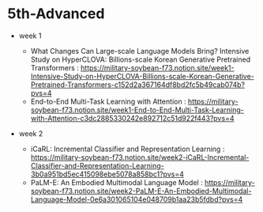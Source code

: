 # 5th-Advanced
* week 1
  - What Changes Can Large-scale Language Models Bring? Intensive Study on HyperCLOVA: Billions-scale Korean Generative Pretrained Transformers
      : https://military-soybean-f73.notion.site/week1-Intensive-Study-on-HyperCLOVA-Billions-scale-Korean-Generative-Pretrained-Transformers-c152d2a367164df8bd2fc5b49cab074b?pvs=4
  - End-to-End Multi-Task Learning with Attention
      : https://military-soybean-f73.notion.site/week1-End-to-End-Multi-Task-Learning-with-Attention-c3dc2885330242e892712c51d922f443?pvs=4

 * week 2
   - iCaRL: Incremental Classifier and Representation Learning
      : https://military-soybean-f73.notion.site/week2-iCaRL-Incremental-Classifier-and-Representation-Learning-3b0a951bd5ec415098ebe5078a858bc1?pvs=4
   - PaLM-E: An Embodied Multimodal Language Model
      : https://military-soybean-f73.notion.site/week2-PaLM-E-An-Embodied-Multimodal-Language-Model-0e6a301065104e048709b1aa23b5fdbd?pvs=4
